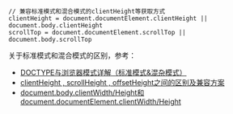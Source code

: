 ```
// 兼容标准模式和混合模式的clientHeight等获取方式
clientHeight = document.documentElement.clientHeight || document.body.clientHeight
scrollTop = document.documentElement.scrollTop || document.body.scrollTop
```

关于标准模式和混合模式的区别，参考：
- [DOCTYPE与浏览器模式详解（标准模式&混杂模式）](https://www.cnblogs.com/imxiu/p/3541932.html)
- [clientHeight , scrollHeight , offsetHeight之间的区别及兼容方案](https://www.cnblogs.com/nanshanlaoyao/p/5964730.html)
- [document.body.clientWidth/Height和document.documentElement.clientWidth/Height](https://www.douban.com/note/252530973/)














